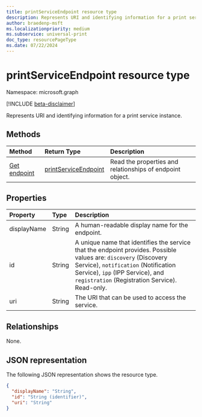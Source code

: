 ```yaml
---
title: printServiceEndpoint resource type
description: Represents URI and identifying information for a print service instance.
author: braedenp-msft
ms.localizationpriority: medium
ms.subservice: universal-print
doc_type: resourcePageType
ms.date: 07/22/2024
---
```


# printServiceEndpoint resource type

Namespace: microsoft.graph

[!INCLUDE [beta-disclaimer](../../includes/beta-disclaimer.md)]

Represents URI and identifying information for a print service instance.

## Methods

| Method       | Return Type | Description |
|:-------------|:------------|:------------|
| [Get endpoint](../api/printserviceendpoint-get.md) | [printServiceEndpoint](printserviceendpoint.md) | Read the properties and relationships of endpoint object. |

## Properties
| Property     | Type        | Description |
|:-------------|:------------|:------------|
|displayName|String|A human-readable display name for the endpoint.|
|id|String|A unique name that identifies the service that the endpoint provides. Possible values are: `discovery` (Discovery Service), `notification` (Notification Service), `ipp` (IPP Service), and `registration` (Registration Service). Read-only.|
|uri|String|The URI that can be used to access the service.|

## Relationships
None.

## JSON representation

The following JSON representation shows the resource type.

<!-- {
  "blockType": "resource",
  "optionalProperties": [

  ],
  "@odata.type": "microsoft.graph.printServiceEndpoint"
}-->

```json
{
  "displayName": "String",
  "id": "String (identifier)",
  "uri": "String"
}
```

<!-- uuid: 8fcb5dbc-d5aa-4681-8e31-b001d5168d79
2015-10-25 14:57:30 UTC -->
<!-- {
  "type": "#page.annotation",
  "description": "printServiceEndpoint resource",
  "keywords": "",
  "section": "documentation",
  "tocPath": ""
}-->

